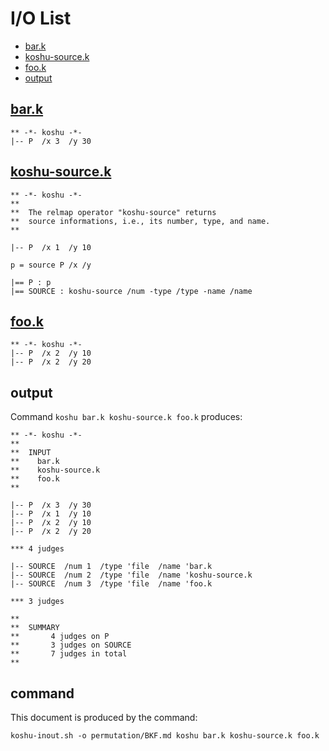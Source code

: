 # I/O List

- [bar.k](#bark)
- [koshu-source.k](#koshu-sourcek)
- [foo.k](#fook)
- [output](#output)



## [bar.k](bar.k)

```
** -*- koshu -*-
|-- P  /x 3  /y 30
```



## [koshu-source.k](koshu-source.k)

```
** -*- koshu -*-
**
**  The relmap operator "koshu-source" returns
**  source informations, i.e., its number, type, and name.
**

|-- P  /x 1  /y 10

p = source P /x /y

|== P : p
|== SOURCE : koshu-source /num -type /type -name /name
```



## [foo.k](foo.k)

```
** -*- koshu -*-
|-- P  /x 2  /y 10
|-- P  /x 2  /y 20
```



## output


Command `koshu bar.k koshu-source.k foo.k` produces:

```
** -*- koshu -*-
**
**  INPUT
**    bar.k
**    koshu-source.k
**    foo.k
**

|-- P  /x 3  /y 30
|-- P  /x 1  /y 10
|-- P  /x 2  /y 10
|-- P  /x 2  /y 20

*** 4 judges

|-- SOURCE  /num 1  /type 'file  /name 'bar.k
|-- SOURCE  /num 2  /type 'file  /name 'koshu-source.k
|-- SOURCE  /num 3  /type 'file  /name 'foo.k

*** 3 judges

**
**  SUMMARY
**       4 judges on P
**       3 judges on SOURCE
**       7 judges in total
**
```



## command

This document is produced by the command:

```
koshu-inout.sh -o permutation/BKF.md koshu bar.k koshu-source.k foo.k
```
